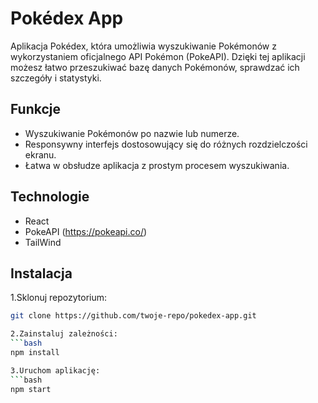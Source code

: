 # Pokédex App

Aplikacja Pokédex, która umożliwia wyszukiwanie Pokémonów z wykorzystaniem oficjalnego API Pokémon (PokeAPI). Dzięki tej aplikacji możesz łatwo przeszukiwać bazę danych Pokémonów, sprawdzać ich szczegóły i statystyki.

## Funkcje

- Wyszukiwanie Pokémonów po nazwie lub numerze.
- Responsywny interfejs dostosowujący się do różnych rozdzielczości ekranu.
- Łatwa w obsłudze aplikacja z prostym procesem wyszukiwania.

## Technologie

- React
- PokeAPI (https://pokeapi.co/)
- TailWind

## Instalacja

1.Sklonuj repozytorium:
```bash
git clone https://github.com/twoje-repo/pokedex-app.git

2.Zainstaluj zależności:
```bash
npm install

3.Uruchom aplikację:
```bash
npm start



